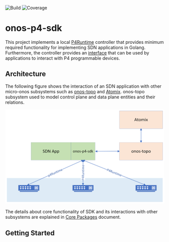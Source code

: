 ![Build](https://github.com/onosproject/onos-p4-sdk/workflows/build/badge.svg)
![Coverage](https://img.shields.io/badge/Coverage-67.0%25-yellow)



<!--
SPDX-FileCopyrightText: 2022 Intel Corporation

SPDX-License-Identifier: Apache-2.0
-->

# onos-p4-sdk
This project implements a local [P4Runtime](https://github.com/p4lang/p4runtime) controller that provides minimum required 
functionality for implementing SDN applications in Golang. Furthermore, the controller provides an [interface](https://github.com/onosproject/onos-p4-sdk/blob/master/pkg/p4rt/sdk.go) 
that can be used by applications to interact with P4 programmable devices. 

## Architecture 
The following figure shows the interaction of an SDN application with other micro-onos subsystems such as
[onos-topo][onos-topo] and [Atomix][Atomix]. onos-topo subsystem
used to model control plane and data plane entities and their relations. 

![design](docs/images/architecture.png)

The details about core functionality of SDK and its interactions with other 
subsystems are explained in [Core Packages](docs/core_functions.md) document. 


## Getting Started


[onos-topo]: https://github.com/onosproject/onos-topo
[Atomix]: https://github.com/atomix







